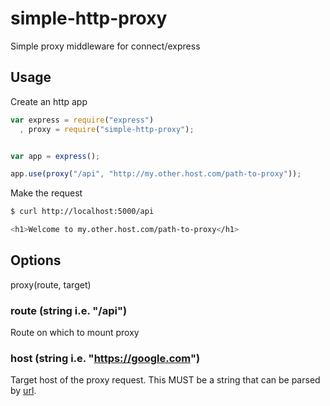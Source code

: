 simple-http-proxy
============

Simple proxy middleware for connect/express

Usage
-----

Create an http app
```js
var express = require("express")
  , proxy = require("simple-http-proxy");


var app = express();

app.use(proxy("/api", "http://my.other.host.com/path-to-proxy"));
```

Make the request
```sh
$ curl http://localhost:5000/api

<h1>Welcome to my.other.host.com/path-to-proxy</h1>
```

Options
-------

proxy(route, target)

### route (string i.e. "/api")

Route on which to mount proxy

### host (string i.e. "https://google.com")

Target host of the proxy request. This MUST be a string that can be parsed by [url](http://nodejs.org/api/url.html).
